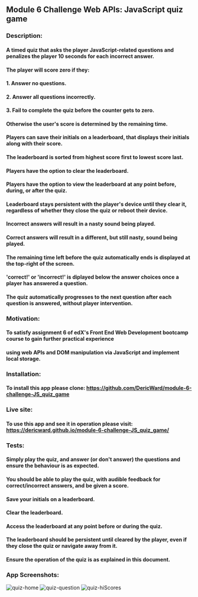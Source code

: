## Module 6 Challenge Web APIs: JavaScript quiz game
### Description:
#### A timed quiz that asks the player JavaScript-related questions and penalizes the player 10 seconds for each incorrect answer.
####
#### The player will score zero if they: 
#### 1. Answer no questions.
#### 2. Answer all questions incorrectly.
#### 3. Fail to complete the quiz before the counter gets to zero.
#### Otherwise the user's score is determined by the remaining time.
####
#### Players can save their initials on a leaderboard, that displays their initials along with their score.
#### The leaderboard is sorted from highest score first to lowest score last.
#### Players have the option to clear the leaderboard.
#### Players have the option to view the leaderboard at any point before, during, or after the quiz.
#### Leaderboard stays persistent with the player's device until they clear it, regardless of whether they close the quiz or reboot their device.
#### Incorrect answers will result in a nasty sound being played.
#### Correct answers will result in a different, but still nasty, sound being played.
#### The remaining time left before the quiz automatically ends is displayed at the top-right of the screen.
#### 'correct!' or 'incorrect!' is diplayed below the answer choices once a player has answered a question.
#### The quiz automatically progresses to the next question after each question is answered, without player intervention.
### Motivation:
#### To satisfy assignment 6 of edX's Front End Web Development bootcamp course to gain further practical experience
#### using web APIs and DOM manipulation via JavaScript and implement local storage.
### Installation:
#### To install this app please clone: https://github.com/DericWard/module-6-challenge-JS_quiz_game
### Live site:
#### To use this app and see it in operation please visit: https://dericward.github.io/module-6-challenge-JS_quiz_game/
### Tests:
#### Simply play the quiz, and answer (or don't answer) the questions and ensure the behaviour is as expected.
#### You should be able to play the quiz, with audible feedback for correct/incorrect answers, and be given a score.
#### Save your initials on a leaderboard.
#### Clear the leaderboard.
#### Access the leaderboard at any point before or during the quiz.
#### The leaderboard should be persistent until cleared by the player, even if they close the quiz or navigate away from it.
#### Ensure the operation of the quiz is as explained in this document.
### App Screenshots:
![quiz-home](https://user-images.githubusercontent.com/50495939/219992166-9e21503e-1b57-4cc2-ae66-098688808272.PNG)
![quiz-question](https://user-images.githubusercontent.com/50495939/219992226-400246fe-a810-4e4a-8fba-aa90da192247.PNG)
![quiz-hiScores](https://user-images.githubusercontent.com/50495939/219992287-75b746a2-e3de-4154-b59d-767d8de22445.PNG)


